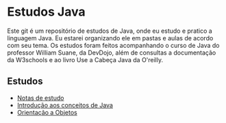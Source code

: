# Estudos Java

Este git é um repositório de estudos de Java, onde eu estudo e pratico a linguagem Java.
Eu estarei organizando ele em pastas e aulas de acordo com seu tema.
Os estudos foram feitos acompanhando o curso de Java do professor William Suane, da DevDojo, além de consultas a documentação da W3schools e ao livro Use a Cabeça Java da O'reilly.

## Estudos

- [Notas de estudo](java-notes/notes/)
- [Introdução aos conceitos de Java](src/academy/devdojo/maratonajava/introduction/)
- [Orientação a Objetos](src/academy/devdojo/maratonajava/javacore/)
